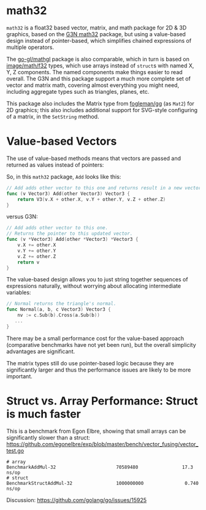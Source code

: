 # math32

`math32` is a float32 based vector, matrix, and math package for 2D & 3D graphics, based on the [G3N math32](https://github.com/g3n/engine) package, but using a value-based design instead of pointer-based, which simplifies chained expressions of multiple operators.

The [go-gl/mathgl](https://github.com/go-gl/mathgl) package is also comparable, which in turn is based on [image/math/f32](https://golang.org/x/image/math/f32) types, which use arrays instead of `struct`s with named X, Y, Z components.  The named components make things easier to read overall.  The G3N and this package support a much more complete set of vector and matrix math, covering almost everything you might need, including aggregate types such as triangles, planes, etc.

This package also includes the Matrix type from [fogleman/gg](https://github.com/fogleman/gg) (as `Mat2`) for 2D graphics; this also includes additional support for SVG-style configuring of a matrix, in the `SetString` method.

# Value-based Vectors

The use of value-based methods means that vectors are passed and returned as values instead of pointers:

So, in this `math32` package, `Add` looks like this:

```Go
// Add adds other vector to this one and returns result in a new vector.
func (v Vector3) Add(other Vector3) Vector3 {
	return V3(v.X + other.X, v.Y + other.Y, v.Z + other.Z)
}
```

versus G3N:

```Go
// Add adds other vector to this one.
// Returns the pointer to this updated vector.
func (v *Vector3) Add(other *Vector3) *Vector3 {
	v.X += other.X
	v.Y += other.Y
	v.Z += other.Z
	return v
}
```

The value-based design allows you to just string together sequences of expressions naturally, without worrying about allocating intermediate variables:

```Go
// Normal returns the triangle's normal.
func Normal(a, b, c Vector3) Vector3 {
	nv := c.Sub(b).Cross(a.Sub(b))
   ...
}
```

There may be a small performance cost for the value-based approach (comparative benchmarks have not yet been run), but the overall simplicity advantages are significant.

The matrix types still do use pointer-based logic because they are significantly larger and thus the performance issues are likely to be more important.

# Struct vs. Array Performance: Struct is much faster

This is a benchmark from Egon Elbre, showing that small arrays can be significantly slower than 
a struct: https://github.com/egonelbre/exp/blob/master/bench/vector_fusing/vector_test.go

```
# array
BenchmarkAddMul-32                      70589480                17.3 ns/op
# struct
BenchmarkStructAddMul-32                1000000000               0.740 ns/op
```

Discussion: https://github.com/golang/go/issues/15925
